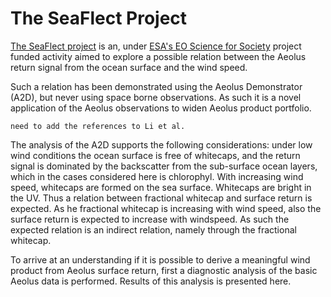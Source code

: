 # The SeaFlect Project


[The SeaFlect project](https://aeolus-surface-wind.aer.com/index.html) is an, under [ESA's EO Science for Society](https://eo4society.esa.int/) project funded activity aimed  to explore a possible relation between the Aeolus return signal from the ocean surface and the wind speed.

Such a relation has been demonstrated using the Aeolus Demonstrator (A2D),  but never using space borne observations.
As such it is a novel application of the Aeolus observations to widen Aeolus product portfolio.

```{note}
need to add the references to Li et al.
```

The analysis of the A2D supports the following considerations: under low wind conditions the ocean surface is free of whitecaps, and the return signal is dominated by the backscatter from the sub-surface ocean layers, which in the cases considered here is chlorophyl. With increasing wind speed, whitecaps are formed on the sea surface. Whitecaps are bright in the UV. Thus a relation between fractional whitecap and surface return is expected. As he fractional whitecap is increasing with wind speed, also the surface return is expected to increase with windspeed. As such the expected relation is an indirect relation, namely through the fractional whitecap.

To arrive at an understanding if it is possible to derive a meaningful wind product from Aeolus surface return, first a diagnostic analysis of the basic Aeolus data is performed. Results of this analysis is presented here.

```{tableofcontents}
```
